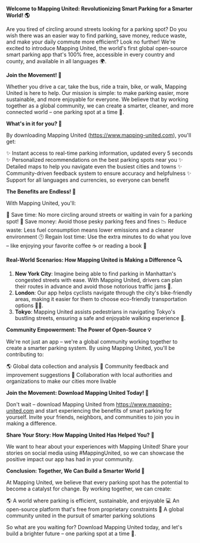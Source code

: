 **Welcome to Mapping United: Revolutionizing Smart Parking for a Smarter World! 🌎**

Are you tired of circling around streets looking for a parking spot? Do you wish there was an easier way to find parking, save money, reduce waste, and make your daily commute more efficient? Look no further! We're excited to introduce Mapping United, the world's first global open-source smart parking app that's 100% free, accessible in every country and county, and available in all languages 🌍.

**Join the Movement! 🚀**

Whether you drive a car, take the bus, ride a train, bike, or walk, Mapping United is here to help. Our mission is simple: to make parking easier, more sustainable, and more enjoyable for everyone. We believe that by working together as a global community, we can create a smarter, cleaner, and more connected world – one parking spot at a time 🌟.

**What's in it for you? 🤔**

By downloading Mapping United (https://www.mapping-united.com), you'll get:

✨ Instant access to real-time parking information, updated every 5 seconds
✨ Personalized recommendations on the best parking spots near you
✨ Detailed maps to help you navigate even the busiest cities and towns
✨ Community-driven feedback system to ensure accuracy and helpfulness
✨ Support for all languages and currencies, so everyone can benefit

**The Benefits are Endless! 🌈**

With Mapping United, you'll:

🚗 Save time: No more circling around streets or waiting in vain for a parking spot!
💸 Save money: Avoid those pesky parking fees and fines
📉 Reduce waste: Less fuel consumption means lower emissions and a cleaner environment
🕒 Regain lost time: Use the extra minutes to do what you love – like enjoying your favorite coffee ☕️ or reading a book 📖

**Real-World Scenarios: How Mapping United is Making a Difference 🔍**

1. **New York City**: Imagine being able to find parking in Manhattan's congested streets with ease. With Mapping United, drivers can plan their routes in advance and avoid those notorious traffic jams 🚗.
2. **London**: Our app helps cyclists navigate through the city's bike-friendly areas, making it easier for them to choose eco-friendly transportation options 🚴‍♀️.
3. **Tokyo**: Mapping United assists pedestrians in navigating Tokyo's bustling streets, ensuring a safe and enjoyable walking experience 👣.

**Community Empowerment: The Power of Open-Source 💡**

We're not just an app – we're a global community working together to create a smarter parking system. By using Mapping United, you'll be contributing to:

🌎 Global data collection and analysis
💬 Community feedback and improvement suggestions
👥 Collaboration with local authorities and organizations to make our cities more livable

**Join the Movement: Download Mapping United Today! 📱**

Don't wait – download Mapping United from https://www.mapping-united.com and start experiencing the benefits of smart parking for yourself. Invite your friends, neighbors, and communities to join you in making a difference.

**Share Your Story: How Mapping United Has Helped You? 📢**

We want to hear about your experiences with Mapping United! Share your stories on social media using #MappingUnited, so we can showcase the positive impact our app has had in your community.

**Conclusion: Together, We Can Build a Smarter World 🔌**

At Mapping United, we believe that every parking spot has the potential to become a catalyst for change. By working together, we can create:

🌎 A world where parking is efficient, sustainable, and enjoyable
💻 An open-source platform that's free from proprietary constraints
👥 A global community united in the pursuit of smarter parking solutions

So what are you waiting for? Download Mapping United today, and let's build a brighter future – one parking spot at a time 🌟.